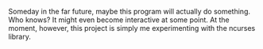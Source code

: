 Someday in the far future, maybe this program will actually do something.
Who knows? It might even become interactive at some point. At the moment,
however, this project is simply me experimenting with the ncurses library.
